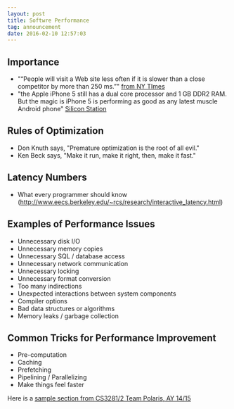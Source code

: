 ```yaml
---
layout: post
title: Softwre Performance
tag: announcement
date: 2016-02-10 12:57:03
---
```


## Importance 
* "“People will visit a Web site less often if it is slower than a close competitor by more than 250 ms.”" [from NY TImes](http://www.nytimes.com/2012/03/01/technology/impatient-web-users-flee-slow-loading-sites.html?pagewanted=all&_r=0)
* "the Apple iPhone 5 still has a dual core processor and 1 GB DDR2 RAM. But the magic is iPhone 5 is performing as good as any latest muscle Android phone" [Silicon Station](http://siliconstation.com/the-story-android-lag-ios/)


## Rules of Optimization
* Don Knuth says, "Premature optimization is the root of all evil."
* Ken Beck says, "Make it run, make it right, then, make it fast."

## Latency Numbers
* What every programmer should know (http://www.eecs.berkeley.edu/~rcs/research/interactive_latency.html)

## Examples of Performance Issues
* Unnecessary disk I/O
* Unnecessary memory copies
* Unnecessary SQL / database access
* Unnecessary network communication
* Unnecessary locking
* Unnecessary format conversion
* Too many indirections
* Unexpected interactions between system components
* Compiler options
* Bad data structures or algorithms
* Memory leaks / garbage collection

## Common Tricks for Performance Improvement
* Pre-computation
* Caching
* Prefetching
* Pipelining / Parallelizing
* Make things feel faster

Here is a [sample section from CS3281/2 Team Polaris, AY 14/15](images/polaris-proj-report-6.1.pdf)

